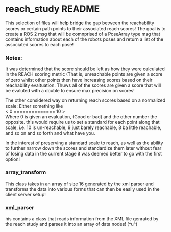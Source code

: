 # reach_study README

This selection of files will help bridge the gap between the reachability scores or certain path points to their associated 
reach scores! The goal is to create a ROS 2 msg that will be comnprised of a PoseArray type msg that contains information about
each of the robots poses and return a list of the associated scores to each pose!

### Notes:
It was determined that the score should be left as how they were calculated in the REACH scoring metric (That is,
unreachable points are given a score of zero whilst other points then have increasing scores based on their reachability
evaltuation. Thuws all of the scores are given a score that will be evaluted with a double to ensure max precision on scores!

The other considered way on returning reach scores based on a normalized scale:
Either something like <br>< 0 ============== 10 ><br> Where 0 is given an evaluation, (Good or bad) and the other number the opposite. this would require us to set a standard for each point along that scale, 
i.e. 10 is un-reachable, 9 just barely reachable, 8 ba little reachable, and so on and so forth and what have you.

In the interest of preserving a standard scale to reach, as well as the ability to further narrow down the scores and standardize them later without fear of losing data in the 
current stage it was deemed better to go with the first option!

### array_transform
This class takes in an array of size 16 generated by the xml parser and transforms the data into various forms that can then be easily used in the client server setup!

### xml_parser
his contains a class that reads information from the XML file genrated by the reach study and parses it into an array of data nodes! (^u^)
